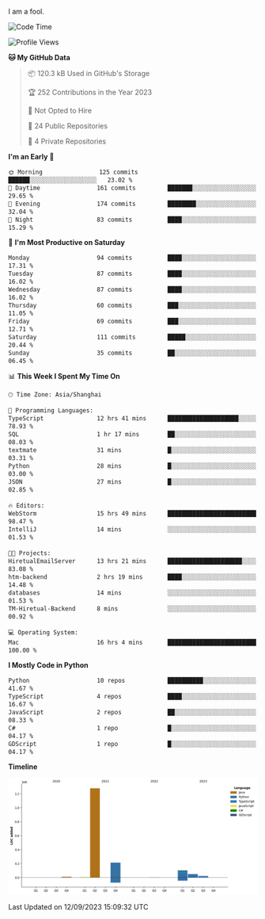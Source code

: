 I am a fool.

<!--START_SECTION:waka-->
![Code Time](http://img.shields.io/badge/Code%20Time-690%20hrs%2021%20mins-blue)

![Profile Views](http://img.shields.io/badge/Profile%20Views-2-blue)

**🐱 My GitHub Data** 

> 📦 120.3 kB Used in GitHub's Storage 
 > 
> 🏆 252 Contributions in the Year 2023
 > 
> 🚫 Not Opted to Hire
 > 
> 📜 24 Public Repositories 
 > 
> 🔑 4 Private Repositories 
 > 
**I'm an Early 🐤** 

```text
🌞 Morning                125 commits         ██████░░░░░░░░░░░░░░░░░░░   23.02 % 
🌆 Daytime                161 commits         ███████░░░░░░░░░░░░░░░░░░   29.65 % 
🌃 Evening                174 commits         ████████░░░░░░░░░░░░░░░░░   32.04 % 
🌙 Night                  83 commits          ████░░░░░░░░░░░░░░░░░░░░░   15.29 % 
```
📅 **I'm Most Productive on Saturday** 

```text
Monday                   94 commits          ████░░░░░░░░░░░░░░░░░░░░░   17.31 % 
Tuesday                  87 commits          ████░░░░░░░░░░░░░░░░░░░░░   16.02 % 
Wednesday                87 commits          ████░░░░░░░░░░░░░░░░░░░░░   16.02 % 
Thursday                 60 commits          ███░░░░░░░░░░░░░░░░░░░░░░   11.05 % 
Friday                   69 commits          ███░░░░░░░░░░░░░░░░░░░░░░   12.71 % 
Saturday                 111 commits         █████░░░░░░░░░░░░░░░░░░░░   20.44 % 
Sunday                   35 commits          ██░░░░░░░░░░░░░░░░░░░░░░░   06.45 % 
```


📊 **This Week I Spent My Time On** 

```text
🕑︎ Time Zone: Asia/Shanghai

💬 Programming Languages: 
TypeScript               12 hrs 41 mins      ████████████████████░░░░░   78.93 % 
SQL                      1 hr 17 mins        ██░░░░░░░░░░░░░░░░░░░░░░░   08.03 % 
textmate                 31 mins             █░░░░░░░░░░░░░░░░░░░░░░░░   03.31 % 
Python                   28 mins             █░░░░░░░░░░░░░░░░░░░░░░░░   03.00 % 
JSON                     27 mins             █░░░░░░░░░░░░░░░░░░░░░░░░   02.85 % 

🔥 Editors: 
WebStorm                 15 hrs 49 mins      █████████████████████████   98.47 % 
IntelliJ                 14 mins             ░░░░░░░░░░░░░░░░░░░░░░░░░   01.53 % 

🐱‍💻 Projects: 
HiretualEmailServer      13 hrs 21 mins      █████████████████████░░░░   83.08 % 
htm-backend              2 hrs 19 mins       ████░░░░░░░░░░░░░░░░░░░░░   14.48 % 
databases                14 mins             ░░░░░░░░░░░░░░░░░░░░░░░░░   01.53 % 
TM-Hiretual-Backend      8 mins              ░░░░░░░░░░░░░░░░░░░░░░░░░   00.92 % 

💻 Operating System: 
Mac                      16 hrs 4 mins       █████████████████████████   100.00 % 
```

**I Mostly Code in Python** 

```text
Python                   10 repos            ██████████░░░░░░░░░░░░░░░   41.67 % 
TypeScript               4 repos             ████░░░░░░░░░░░░░░░░░░░░░   16.67 % 
JavaScript               2 repos             ██░░░░░░░░░░░░░░░░░░░░░░░   08.33 % 
C#                       1 repo              █░░░░░░░░░░░░░░░░░░░░░░░░   04.17 % 
GDScript                 1 repo              █░░░░░░░░░░░░░░░░░░░░░░░░   04.17 % 
```



**Timeline**

![Lines of Code chart](https://raw.githubusercontent.com/VeejaLiu/VeejaLiu/master/assets/bar_graph.png)


 Last Updated on 12/09/2023 15:09:32 UTC
<!--END_SECTION:waka-->
